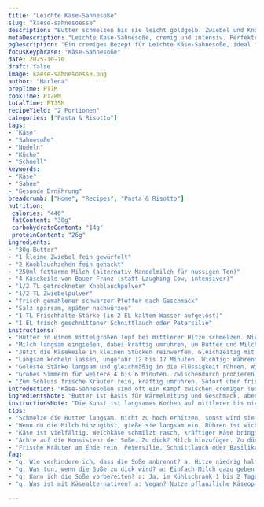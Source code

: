 ```yaml
---
title: "Leichte Käse-Sahnesoße"
slug: "kaese-sahnesoesse"
description: "Butter schmelzen bis sie leicht goldgelb. Zwiebel und Knoblauch darin glasig dünsten, nicht anbrennen lassen. Milch hinzufügen, gut rühren. Lauchig weiche Käse-Ecken rein, gepulvert mit Knoblauch- und Zwiebelpulver, dazu Pfeffer und Salz. Langsam köcheln lassen, dabei Käse mit Gabel zerkleinern, bis Soße sichtbar dicker wird. Stärke in kaltem Wasser auflösen, da sonst Klümpchen entstehen, dann einrühren, kurz aufkochen lassen und auf kleiner Flamme ziehen lassen. Frische Kräuter statt Schnittlauch auch möglich. Fertig zum Übergießen von Nudeln jeder Art. Halt die Hitze niedrig, Butter neigt zum Verfärben und bitter werden. Ideal als Grundlage für schnelle Mittagspause."
metaDescription: "Leichte Käse-Sahnesoße, cremig und intensiv. Perfekte Basis für Pasta und schnelle Mittagspausen."
ogDescription: "Ein cremiges Rezept für Leichte Käse-Sahnesoße, ideal für Pasta und schnelle Gerichte."
focusKeyphrase: "Käse-Sahnesoße"
date: 2025-10-10
draft: false
image: kaese-sahnesoesse.png
author: "Marlena"
prepTime: PT7M
cookTime: PT28M
totalTime: PT35M
recipeYield: "2 Portionen"
categories: ["Pasta & Risotto"]
tags:
- "Käse"
- "Sahnesoße"
- "Nudeln"
- "Küche"
- "Schnell"
keywords:
- "Käse"
- "Sahne"
- "Gesunde Ernährung"
breadcrumb: ["Home", "Recipes", "Pasta & Risotto"]
nutrition: 
 calories: "440"
 fatContent: "30g"
 carbohydrateContent: "14g"
 proteinContent: "26g"
ingredients:
- "30g Butter"
- "1 kleine Zwiebel fein gewürfelt"
- "2 Knoblauchzehen fein gehackt"
- "250ml fettarme Milch (alternativ Mandelmilch für nussigen Ton)"
- "4 Käsekeile von Bauer Franz (statt Laughing Cow, intensiver)"
- "1/2 TL getrockneter Knoblauchpulver"
- "1/2 TL Zwiebelpulver"
- "frisch gemahlener schwarzer Pfeffer nach Geschmack"
- "Salz sparsam, später nachwürzen"
- "1 TL Frischhalte-Stärke (in 2 EL kaltem Wasser aufgelöst)"
- "1 EL frisch geschnittener Schnittlauch oder Petersilie"
instructions:
- "Butter in einem mittelgroßen Topf bei mittlerer Hitze schmelzen. Nicht bräunen lassen, sondern gerade so flüssig. Zwiebeln und Knoblauch zugeben. Regelmäßig rühren. Sobald sie anfangen, glasig doch weich zu werden - leicht nach Zwiebel duften - geht es weiter."
- "Milch langsam eingießen, dabei kräftig umrühren, um Butter und Milchrückstände zu verbinden. Aufpassen, dass die Flüssigkeit nicht kocht, eher simmern."
- "Jetzt die Käsekeile in kleinen Stücken reinwerfen. Gleichzeitig mit Knoblauch- und Zwiebelpulver, schwarzem Pfeffer und wenig Salz würzen. Konsistenz wird noch flüssig sein. Feuer reduzieren."
- "Langsam köcheln lassen, ungefähr 12 bis 17 Minuten. Wichtig: Währenddessen mit Gabel oder Löffel den Käse zerreißen, damit er sich gleichmäßig verteilt. Soßengeruch intensiviert sich, Masse wird cremiger. Aufpassen, dass nichts am Topfboden ansetzt."
- "Gelöste Stärke langsam und gleichmäßig in die Flüssigkeit rühren. Wird sofort dicker, deshalb langsam und ständig rühren. Kurz aufkochen lassen - Bläschen sollten aufsteigen, noch nicht zu wild sprudeln - dann Hitze runter."
- "Grobes Simmern für weitere 4 bis 6 Minuten. Zwischendurch probieren, ob Gewürzbalance stimmt. Nicht zu dickflüssig, erkenne Textur an samtig gleitenden Löffelrückständen."
- "Zum Schluss frische Kräuter rein, kräftig umrühren. Sofort über frische Pasta geben. Restliche Soße kann säuberlich abgedeckt im Kühlschrank 1 bis 2 Tage aufbewahrt werden. Beim Aufwärmen mit ein paar EL Milch verdünnen, falls zu fest geworden."
introduction: "Käse-Sahnesoßen sind oft ein Kampf zwischen cremiger Textur und Kalorienfallen. Nach etlichen Versuchen habe ich festgestellt, dass echte Butter unerlässlich ist für Geschmack, aber schnell anbrennt, wenn man nicht aufpasst. Milch als Basis und kräftiger Käse schaffen zusammen aromatische Tiefe ohne Sahne. Der Trick liegt darin, Käse langsam zu zerreißen und Stärke richtig einzubinden, nicht einfach alles zu verklumpen. So bleibt die Soße samtig, ohne zu schwer zu wirken. Statt des üblichen The Laughing Cow verwende ich gern Käse vom Bauern, intensiver, dabei veganistische Milchsorten als Alternative bringen Überraschungselement. Lernte dabei: immer aufmerksam rühren und Geruch als Signal benutzen. Dabei ein Erlebnis von Duft und Texturen erzeugen. Versteht man, wann scharfes Anbrennen droht, und kann rechtzeitig gegensteuern. Richtig zurückhaltend mit Salz sein, da Käse schon salzig genug ist. Konsequenz: keine fahle Soße - Aroma und Konsistenz gewinnen. Jeder Schritt zählt, keine Hektik."
ingredientsNote: "Butter ist Basis für Wärmeleitung und Geschmack, aber unbedingt nicht braun werden lassen, sonst bitter. Statt Kuhmilch gut geeignet: Mandelmilch oder Hafermilch für eine dezente Nussnote, allerdings färbt es Farbe und Geschmack minimal. Käsekeile können variieren, hart oder weich - Weichkäse schmilzt schneller, intensivere Sorten geben mehr Charakter. Fine Gewürze gemahlener Knoblauch und Zwiebel sorgen für Tiefe, bei Frisch werden sie intensiver – je nach Geschmack dosieren. Stärke wichtig, sonst wird Soße wässrig. Immer in kaltem Wasser anrühren, sonst Klumpen. Frische Kräuter am Ende bringen Frische, Schnittlauch harmoniert klassisch, Petersilie oder Basilikum passen ebenfalls. Salz vorsichtig, weder Käse noch Butter brauchen Überladung. Experimentation mit Kräuter- und Käsearten empfohlen. Reste kühl lagern, meist besser am Folgetag."
instructionsNote: "Die Kunst ist langsames Kochen auf mittlerer bis niedriger Hitze. Butter nur schmelzen, nicht bräunen, sonst bitter. Zwiebel und Knoblauch glasig, nicht braun. Milch nicht gleich zum Kochen bringen, sondern langsam erhitzen, damit sich keine Haut bildet. Käse langsam zerreißen, nicht in großen Stücken lassen, sonst wird Soße klumpig. Pfeffer und Salz sparsam wegen Käse-Salzgehalt. Stärke immer in kaltem Wasser lösen, dann langsam verrühren, sonst Klumpen. Aufkochen, bis Bläschen kommen, dann zurückstellen, nicht kochen lassen – sonst klumpt Soße. Zwischenzeitlich rühren, damit nichts ansetzt. Kräuter gegen Ende rein für Geschmack außerhalb der Hitze. Falls Soße zu dick wird, Milch hinzufügen, wenn zu dünn, ein wenig mehr Stärke. Übung macht Meister – Lieblings-Konsistenz findet man schnell. Nicht hetzen, Duft und Textur sind wichtig. Die Soße ist fast ein Erlebnis für die Sinne, nicht nur Küche."
tips:
- "Schmelze die Butter langsam. Nicht zu hoch erhitzen, sonst wird sie schnell bitter. Zwiebeln und Knoblauch erst glasig dünsten. Schön aufpassen."
- "Wenn du die Milch hinzugibst, gieße sie langsam ein. Rühren ist wichtig. Klümpchen vermeiden. Hitzestufe niedrig halten. Aromatische Mischung entsteht."
- "Käse ist vielfältig. Weichkäse schmilzt rasch, kräftiger Käse bringt mehr Geschmack. Variiere die Quai-Sorten, entdecke neue Aromen. Immer versuchen."
- "Achte auf die Konsistenz der Soße. Zu dick? Milch hinzufügen. Zu dünn? Ein bisschen Stärke helfen. Rühren, um ein Klumpen zu vermeiden und gleichmäßige Textur zu erreichen."
- "Frische Kräuter am Ende rein. Petersilie, Schnittlauch oder Basilikum haben unterschiedliche Aromen. Experimentiere für einen besonderen Kick, sogar Chili passt."
faq:
- "q: Wie verhindere ich, dass die Soße anbrennt? a: Hitze niedrig halten. Regelmäßig rühren. Wenn du das Geräusch hörst, dass etwas ansetzt – sofort eingreifen."
- "q: Was tun, wenn die Soße zu dick wird? a: Einfach Milch dazu geben und gut umrühren. Sollte sie zu dünn sein, ein bisschen Stärke hilft. So bleibt die Textur cremig."
- "q: Kann ich die Soße vorbereiten? a: Ja, im Kühlschrank 1 bis 2 Tage aufbewahren. Beim Aufwärmen etwas Milch hinzufügen, um die Konsistenz zu verbessern."
- "q: Was ist mit Käsealternativen? a: Vegan? Nutze pflanzliche Käseoptionen. Oft auch aromatisch. Experimentiere. Achte auf den Käsegeschmack und die Schmelzeigenschaften."

---
```

